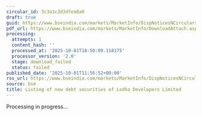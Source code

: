 ```yaml
---
circular_id: 3c3a1c3d3dfea0a0
draft: true
guid: https://www.bseindia.com/markets/MarketInfo/DispNoticesNCirculars.aspx?Noticeid={95B4C2B9-3E00-445D-A267-B3BAAA394821}&noticeno=20251001-33&dt=10/01/2025&icount=33&totcount=83&flag=0
pdf_url: https://www.bseindia.com/markets/MarketInfo/DownloadAttach.aspx?id=20251001-33&attachedId=
processing:
  attempts: 1
  content_hash: ''
  processed_at: '2025-10-01T18:50:09.118175'
  processor_version: '2.0'
  stage: download_failed
  status: failed
published_date: '2025-10-01T11:56:52+00:00'
rss_url: https://www.bseindia.com/markets/MarketInfo/DispNoticesNCirculars.aspx?Noticeid={95B4C2B9-3E00-445D-A267-B3BAAA394821}&noticeno=20251001-33&dt=10/01/2025&icount=33&totcount=83&flag=0
source: bse
title: Listing of new debt securities of Lodha Developers Limited
---
```


Processing in progress...